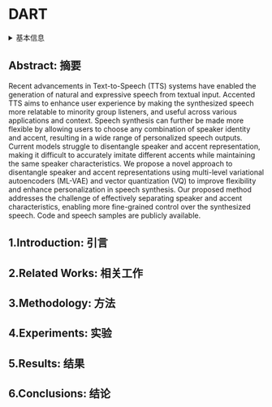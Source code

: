 # DART

<details>
<summary>基本信息</summary>

- 标题: "DART: Disentanglement of Accent and Speaker Representation in Multispeaker Text-to-Speech"
- 作者:
  - 01 Jan Melechovsky,
  - 02 Ambuj Mehrish,
  - 03 Berrak Sisman,
  - 04 Dorien Herremans
- 链接:
  - [ArXiv](https://arxiv.org/abs/2410.13342)
  - [Publication]() Audio Imagination workshop of NeurIPS 2024
  - [Github](https://github.com/amaai-lab/DART)
  - [Demo](https://amaai-lab.github.io/DART/)
- 文件:
  - [ArXiv](_PDF/2410.13342v1__DART__Disentanglement_of_Accent_and_Speaker_Representation_in_Multispeaker_Text-to-Speech.pdf)
  - [Publication] #TODO

</details>

## Abstract: 摘要

Recent advancements in Text-to-Speech (TTS) systems have enabled the generation of natural and expressive speech from textual input.
Accented TTS aims to enhance user experience by making the synthesized speech more relatable to minority group listeners, and useful across various applications and context.
Speech synthesis can further be made more flexible by allowing users to choose any combination of speaker identity and accent, resulting in a wide range of personalized speech outputs.
Current models struggle to disentangle speaker and accent representation, making it difficult to accurately imitate different accents while maintaining the same speaker characteristics.
We propose a novel approach to disentangle speaker and accent representations using multi-level variational autoencoders (ML-VAE) and vector quantization (VQ) to improve flexibility and enhance personalization in speech synthesis.
Our proposed method addresses the challenge of effectively separating speaker and accent characteristics, enabling more fine-grained control over the synthesized speech.
Code and speech samples are publicly available.

## 1.Introduction: 引言

## 2.Related Works: 相关工作

## 3.Methodology: 方法

## 4.Experiments: 实验

## 5.Results: 结果

## 6.Conclusions: 结论
